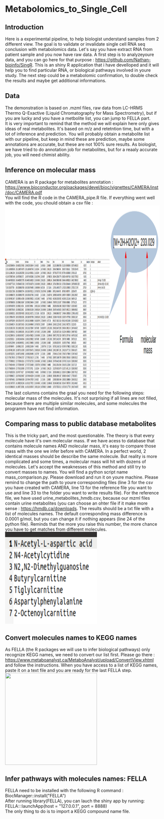# Metabolomics_to_Single_Cell
## Introduction
Here is a experimental pipeline, to help biologist understand samples from 2 different view. The goal is to validate or invalidate single cell RNA seq conclusion with metabolomics data. Let's say you have extract RNA from patient sample and you now have raw data. A first step is to analyzeyoure data, and you can go here for that purpose : https://github.com/Nathan-bioinfo/SingR. This is an shiny R application that i have develloped and it will help you to find particular RNA, or biological pathways involved in youre study. The next step could be a metabolomic confirmation, to double check the results and maybe get additional informations.<br/>
## Data
The demonstration is based on .mzml files, raw data from LC-HRMS Thermo Q-Exactive (Liquid Chromatography for Mass Spectrometry), but if you are lucky and you have a metbolite list, you can jump to FELLA part.<br/>
It is very important to remind that the method we will explain here only gives ideas of real metabolites. It's based on m/z and retetntion time, but with a lot of inference and prediction. You will probably obtain a metabolite list with our pipeline, but keep in mind these are prediction, maybe some annotations are accurate, but these are not 100% sure results. As biologist, we have tried to do annotation job for metabolites, but for a reaaly accurate job, you will need chimist ability. <br/>
## Inference on molecular mass
CAMERA is an R package for metabolites annotation : https://www.bioconductor.org/packages/devel/bioc/vignettes/CAMERA/inst/doc/CAMERA.pdf <br/>
You will find the R code in the CAMERA_pipe.R file. If everything went well with the code, you chould obtain a csv file : <img src="./csv_fig.png" width="1000" height="600"> <br/>
The last columns contains the graal you need for the following steps: molecular mass of the molecules. It's not surprising if all lines are not filled, because there are multiple similar molecules, and some molecules the programm have not find information.
## Comparing mass to public database metabolites
This is the tricky part, and the most questionable. The theory is that every molecule have it's own molecular mass. If we have acess to database that contains molecule names AND molecular mass, it's easy to compare those mass with the one we infer before with CAMERA. In a perfect world, 2 identical masses should be describe the same molecule. But reality is more complicated and some times, a molecular mass will hit with dozens of molecules. Let's accept the weaknesses of this method and still try to convert masses to names. You will find a python script name mass_comparison.py. Please download and run it on youre machine. Please remind to change the path to youre corresponding files (line 3 for the csv you have created with CAMERA, line 13 for the reference file you want to use and line 33 to the folder you want to write results file). For the reference file, we have used urine_metabolites_hmdb.csv, because our mzml files contain urine metabolites (you can choose an ohter file if it make more sense : https://hmdb.ca/downloads. The results should be a txt file with a list of molecules names. The default corresponding mass difference is 0.0001 g/mol, but you can change it if nothing appears (line  24 of the python file). Reminds that the more you raise this number, the more chance you have to get matches from different molecules.<br/>
<img src="./match_list_metabo.png" width="300" height="300"> <br/>
## Convert molecules names to KEGG names
As FELLA (the R packages we will use to infer biological pathways) only recognize KEGG names, we need to convert our list first. Please go there : https://www.metaboanalyst.ca/MetaboAnalyst/upload/ConvertView.xhtml and follow the instructions. When you have access to a list of KEGG names, paste it on a text file and you are ready for the last FELLA step.<br/>
<img src="./match_list_kegg" width="300" height="300"> <br/>
## Infer pathways with molecules names: FELLA
FELLA need to be installed with the following R command : BiocManager::install("FELLA") <br/>
After running library(FELLA), you can lauch the shiny app by running: FELLA:::launchApp(host = "127.0.0.1", port = 8888)<br/>
The only thing to do is to import a KEGG compound name file.

